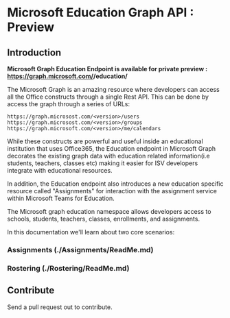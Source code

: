 # Microsoft Education Graph API :  Preview

## Introduction

**Microsoft Graph Education Endpoint is available for private preview :
https://graph.microsoft.com/<version>/education/**

The Microsoft Graph is an amazing resource where developers can access all the Office constructs through a single Rest API.  This can be done by access the graph through a series of URLs:

    https://graph.microsost.com/<version>/users
    https://graph.microsost.com/<version>/groups
    https://graph.microsoft.com/<version>/me/calendars

While these constructs are powerful and useful inside an educational institution that uses Office365, the Education endpoint in Microsoft Graph decorates the existing graph data with education related information(i.e  students, teachers, classes etc) making it easier for ISV developers integrate with educational resources.   

In addition, the Education endpoint also introduces a new education specific resource called "Assignments" for interaction with the assignment service within Microsoft Teams for Education.

The Microsoft graph education namespace allows developers access to schools, students, teachers, classes, enrollments, and assignments.

In this documentation we'll learn about two core scenarios:

### Assignments (./Assignments/ReadMe.md)

### Rostering (./Rostering/ReadMe.md)


## Contribute
Send a pull request out to contribute.
